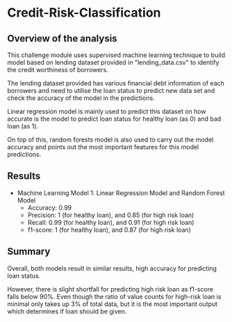 # Credit-Risk-Classification

## Overview of the analysis

This challenge module uses supervised machine learning technique to build model based on lending dataset provided in "lending_data.csv" to identify the credit worthiness of borrowers. 

The lending dataset provided has various financial debt information of each borrowers and need to utilise the loan status to predict new data set and check the accuracy of the model in the predictions.

Linear regression model is mainly used to predict this dataset on how accurate is the model to predict loan status for healthy loan (as 0) and bad loan (as 1).

On top of this, random forests model is also used to carry out the model accuracy and points out the most important features for this model predictions. 

## Results 
* Machine Learning Model 1: Linear Regression Model and Random Forest Model 
  * Accuracy: 0.99
  * Precision: 1 (for healthy loan), and 0.85 (for high risk loan)
  * Recall: 0.99 (for healthy loan), and 0.91 (for high risk loan)
  * f1-score: 1 (for healthy loan), and 0.87 (for high risk loan)

## Summary
Overall, both models result in similar results, high accuracy for predicting loan status.

However, there is slight shortfall for predicting high risk loan as f1-score falls below 90%.
Even though the ratio of value counts for high-risk loan is minimal only takes up 3% of total data, but it is the most important output which determines if loan should be given. 

